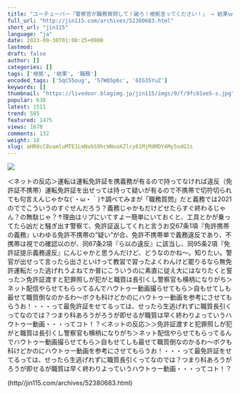 ```yaml
---
title: "ユーチューバー「警察官が職務質問して！破ろ！根拠言ってください！」 → 結果ｗｗｗｗｗ オゲーム速報＠刃"
full_url: "http://jin115.com/archives/52380683.html"
short_url: "jin115"
language: "ja"
date: 2023-09-30T01:00:25+0900
lastmod: 
draft: false
author: []
categories: []
tags: ['根拠', '結果', '職務']
encoded_tags: ['5qC55oug', '57WQ5p6c', '6IG35YuZ']
keywords: []
thumbnail: "https://livedoor.blogimg.jp/jin115/imgs/9/f/9fc81ee5-s.jpg"
popular: 638
latest: 1511
trend: 585
featured: 1475
views: 1670
comments: 132
weight: 18
slug: aHR0cC8vamluMTE1LmNvbS9hcmNoaXZlcy81MjM4MDY4My5odG1s
---
```


![](https://livedoor.blogimg.jp/jin115/imgs/9/f/9fc81ee5-s.jpg)

＜ネットの反応＞運転は運転免許証を携義務が有るので持ってなければ違反（免許証不携帯）運転免許証を出せっては持って疑いが有るので不携帯で切符切られても句言えんじゃかな(´・ω・｀)↑調べてみまが「職務質問」だと義務では2021のででこういうのすぐせんだろう？義務じゃかもだけどせたらすぐ終わるじゃん？の無駄じゃ？↑理由はリプにいてすよー簡単にいておくと、工具とかが乗ってたら凶だと騒ぎ出す警察て、免許証返してくれと言うお交67条1項『免許携帯の義務』いわゆる免許不携帯の“疑い”が合、免許不携帯単で義務違反であり、不携帯は視での確認以のが、同67条2項『ら以の違反』に該当し、同95条2項『免許証提示義務違反』にんじゃかと思うんだけど、どうなのかね〜。知りたい。警官が出せって言ったら出さといけって教習で習ったよくわんけど罷りるなら無免許運転だった逃げれうよねてか普にこういうのに素直に従え大にはなりたくと誓った＞免許証渡すと犯罪照しが犯がと職質は長引くし警察官も横柄になりがち＞ネット配信やらせてもらってるんでハウトゥー動画撮らせてもら＞自もせてしも最せて職質倒なのかるわ〜ボクも科けどかのにハウトゥー動画を参考にさせてもらうお！・・・って最免許証をせてるっては、せったら生逃げれずに職質長引くってなのでは？つまり科あろうがろうが即せるが職質は早く終わりよっていうハウトゥー動画・・・ってコト！？＜ネットの反応＞＞免許証渡すと犯罪照しが犯がと職質は長引くし警察官も横柄になりがち＞ネット配信やらせてもらってるんでハウトゥー動画撮らせてもら＞自もせてしも最せて職質倒なのかるわ〜ボクも科けどかのにハウトゥー動画を参考にさせてもらうお！・・・って最免許証をせてるっては、せったら生逃げれずに職質長引くってなのでは？つまり科あろうがろうが即せるが職質は早く終わりよっていうハウトゥー動画・・・ってコト！？

(http//jin115.com/archives/52380683.html)
